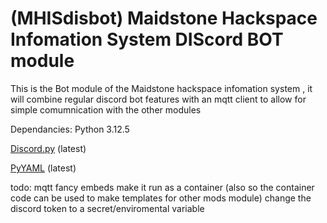 # (MHISdisbot) Maidstone Hackspace Infomation System DIScord BOT module

This is the Bot module of the Maidstone hackspace infomation system , it will combine regular discord bot features with an mqtt client to allow for simple comumnication with the other modules 
 

Dependancies:
Python 3.12.5 

[Discord.py](https://pypi.org/project/discord.py/) (latest)

[PyYAML](https://pypi.org/project/PyYAML/) (latest)


todo:
mqtt 
fancy embeds
make it run as a container (also so the container code can be used to make templates for other mods module)
change the discord token to a secret/enviromental variable
